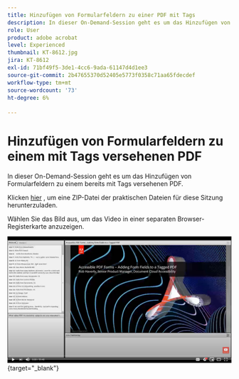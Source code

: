 ```yaml
---
title: Hinzufügen von Formularfeldern zu einer PDF mit Tags
description: In dieser On-Demand-Session geht es um das Hinzufügen von Formularfeldern zu einem bereits mit Tags versehenen PDF
role: User
product: adobe acrobat
level: Experienced
thumbnail: KT-8612.jpg
jira: KT-8612
exl-id: 71bf49f5-3de1-4cc6-9ada-61147d4d1ee3
source-git-commit: 2b47655370d52405e5773f0358c71aa65fdecdef
workflow-type: tm+mt
source-wordcount: '73'
ht-degree: 6%

---
```


# Hinzufügen von Formularfeldern zu einem mit Tags versehenen PDF

In dieser On-Demand-Session geht es um das Hinzufügen von Formularfeldern zu einem bereits mit Tags versehenen PDF.

Klicken [hier](../assets/accessibilitysession5.zip) , um eine ZIP-Datei der praktischen Dateien für diese Sitzung herunterzuladen.

Wählen Sie das Bild aus, um das Video in einer separaten Browser-Registerkarte anzuzeigen.

[![Video zu Session 5](../assets/Accessibilitysession5_YT.png)](https://youtu.be/vaM9R-mt5Jo){target="_blank"}
